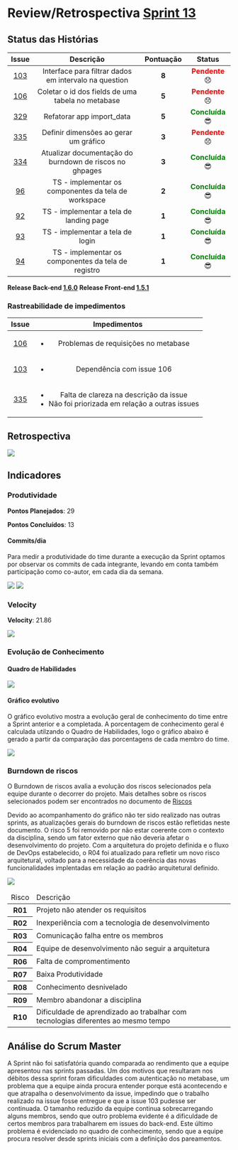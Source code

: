 # Review/Retrospectiva [Sprint 13](https://github.com/fga-gpp-mds/2018.1-TropicalHazards-BI/milestone/15)

## Status das Histórias
<table style="text-align: center" class="responsive-table highlight bordered">
  <thead>
    <tr>
      <th style="text-align:center">Issue</th>
      <th style="text-align:center">Descrição</th>
      <th style="text-align:center">Pontuação</th>
      <th style="text-align:center">Status</th>
    </tr>
  </thead>
   <tbody>
    <tr>
      <td>
        <a href="https://github.com/fga-gpp-mds/2018.1-TropicalHazards-BI-FrontEnd/issues/103">103</a>
      </td>
        <td>Interface para filtrar dados em intervalo na question</td>
      <td><b>8</b></td>
      <td><strong style="color:red">Pendente</strong>  😞 </td>
    </tr>
    <tr>
      <td>
        <a href="https://github.com/fga-gpp-mds/2018.1-TropicalHazards-BI-FrontEnd/issues/106">106</a>
      </td>
      <td>Coletar o id dos fields de uma tabela no metabase</td>
      <td><b>5</b></td>
      <td><strong style="color:red">Pendente</strong>  😞
    </tr>
    <tr>
      <td>
        <a href="https://github.com/fga-gpp-mds/2018.1-TropicalHazards-BI/issues/329">329</a>
      </td>
      <td>Refatorar app import_data</td>
      <td><b>5</b></td>
      <td><strong style="color:green">Concluída</strong>  😎 </td>      
    </tr>
    <tr>
      <td>
        <a href="https://github.com/fga-gpp-mds/2018.1-TropicalHazards-BI/issues/335">335</a>
      </td>
      <td>Definir dimensões ao gerar um gráfico</td>
      <td><b>3</b></td>
      <td><strong style="color:red">Pendente</strong> 😞 </td>      
    </tr>
    <tr>
      <td>
        <a href="https://github.com/fga-gpp-mds/2018.1-TropicalHazards-BI/issues/334">334</a>
      </td>
      <td>Atualizar documentação do burndown de riscos no ghpages</td>
      <td><b>3</b></td>
      <td><strong style="color:green">Concluída</strong> 😎 </td>      
    </tr>
    <tr>
      <td>
        <a href="https://github.com/fga-gpp-mds/2018.1-TropicalHazards-BI-FrontEnd/issues/96">96</a>
      </td>
      <td>TS - implementar os componentes da tela de workspace</td>
      <td><b>2</b></td>
      <td><strong style="color:green">Concluída</strong> 😎 </td>      
    </tr>
    <tr>
      <td>
        <a href="https://github.com/fga-gpp-mds/2018.1-TropicalHazards-BI-FrontEnd/issues/92">92</a>
      </td>
      <td>TS - implementar a tela de landing page</td>
      <td><b>1</b></td>
      <td><strong style="color:green">Concluída</strong> 😎 </td>      
    </tr>
    <tr>
      <td>
        <a href="https://github.com/fga-gpp-mds/2018.1-TropicalHazards-BI-FrontEnd/issues/93">93</a>
      </td>
      <td>TS - implementar a tela de login</td>
      <td><b>1</b></td>
      <td><strong style="color:green">Concluída</strong> 😎 </td>      
    </tr>
    <tr>
      <td>
        <a href="https://github.com/fga-gpp-mds/2018.1-TropicalHazards-BI-FrontEnd/issues/94">94</a>
      </td>
      <td>TS - implementar os componentes da tela de registro</td>
      <td><b>1</b></td>
      <td><strong style="color:green">Concluída</strong> 😎 </td>      
    </tr>
   </tbody>

</table>

**Release Back-end [1.6.0](https://github.com/fga-gpp-mds/2018.1-TropicalHazards-BI/releases/tag/v1.6.0)**
**Release Front-end [1.5.1](https://github.com/fga-gpp-mds/2018.1-TropicalHazards-BI-FrontEnd/releases/tag/v1.5.1)**

### Rastreabilidade de impedimentos

<table class="responsive-table highlight bordered">
  <thead>
    <tr>
      <th>Issue</th>
      <th>Impedimentos</th>
    </tr>
  </thead>
  <tbody style="text-align: center">
    <tr>
      <td style="text-align: center">
        <a href="https://github.com/fga-gpp-mds/2018.1-TropicalHazards-BI-FrontEnd/issues/106">106</a>
      </td>
      <td>
        <ul>
          <li>Problemas de requisições no metabase</li>
        </ul>
      </td>
    </tr>
    <tr>
      <td style="text-align: center">
        <a href="https://github.com/fga-gpp-mds/2018.1-TropicalHazards-BI-FrontEnd/issues/103">103</a>
      </td>
      <td>
        <ul>
          <li>Dependência com issue 106</li>
        </ul>
      </td>
    </tr>
    <tr>
      <td style="text-align: center">
        <a href="https://github.com/fga-gpp-mds/2018.1-TropicalHazards-BI/issues/335">335</a>
      </td>
      <td>
        <ul>
          <li>Falta de clareza na descrição da issue</li>
          <li>Não foi priorizada em relação a outras issues</li>
        </ul>
      </td>
    </tr>
  </tbody>
</table>


## Retrospectiva  
<img src="https://i.imgur.com/GwGYgon.jpg" class="responsive-img">


## Indicadores
### Produtividade
<b>Pontos Planejados</b>: 29

<b>Pontos Concluídos</b>: 13

#### Commits/dia
Para medir a produtividade do time durante a execução da Sprint optamos por observar os commits de cada integrante, levando em conta também participação como co-autor, em cada dia da semana.

<img src="a" class="responsive-img">

<img src="a" class="responsive-img">

### Velocity
<b>Velocity</b>: 21.86

<img src="https://i.imgur.com/T1liJr1.png" class="responsive-img">

### Evolução de Conhecimento
#### Quadro de Habilidades
<img src="https://i.imgur.com/BfAG0KZ.png" class="responsive-img">


#### Gráfico evolutivo
O gráfico evolutivo mostra a evolução geral de conhecimento do time entre a Sprint anterior e a completada. A porcentagem de conhecimento geral é calculada utilzando o Quadro de Habilidades, logo o gráfico abaixo é gerado a partir da comparação das porcentagens de cada membro do time.

<img src="https://i.imgur.com/7CQh8eG.png" class="responsive-img">

### Burndown de riscos
O Burndown de riscos avalia a evolução dos riscos selecionados pela equipe durante o decorrer do projeto. Mais detalhes sobre os riscos selecionados podem ser encontrados no documento de [Riscos](https://github.com/fga-gpp-mds/2018.1-TropicalHazards-BI/blob/development/docs/metodology/riscos.md)

Devido ao acompanhamento do gráfico não ter sido realizado nas outras sprints, as atualizações gerais do burndown de riscos estão refletidas neste documento. O risco 5 foi removido por não estar coerente com o contexto da disciplina, sendo um fator externo que não deveria afetar o desenvolvimento do projeto. Com a arquitetura do projeto definida e o fluxo de DevOps estabelecido, o R04 foi atualizado para refletir um novo risco arquitetural, voltado para a necessidade da coerência das novas funcionalidades implentadas em relação ao padrão arquitetural definido.


<img src="https://i.imgur.com/ylzeUJC.png" class="responsive-img">

<table class="responsive-table highlight bordered">
    <thead>
        <tr>
            <td>Risco</td>
            <td>Descrição</td>
        </tr>
    </thead>
    <tbody>
        <tr>
            <th>R01</th>
            <td>Projeto não atender os requisitos</td>
        </tr>
        <tr>
            <th>R02</th>
            <td>Inexperiência com a tecnologia de desenvolvimento</td>
        </tr>
        <tr>
            <th>R03</th>
            <td>Comunicação falha entre os membros</td>
        </tr>
        <tr>
            <th>R04</th>
            <td>Equipe de desenvolvimento não seguir a arquitetura</td>
        </tr>
        <tr>
            <th>R06</th>
            <td>Falta de compromentimento</td>
        </tr>
        <tr>
            <th>R07</th>
            <td>Baixa Produtividade</td>
        </tr>
        <tr>
            <th>R08</th>
            <td>Conhecimento desnivelado</td>
        </tr>
        <tr>
            <th>R09</th>
            <td>Membro abandonar a disciplina</td>
        </tr>
        <tr>
            <th>R10</th>
            <td>Dificuldade de aprendizado ao trabalhar com tecnologias diferentes ao mesmo tempo</td>
        </tr>
    </tbody>
</table>


## Análise do Scrum Master
A Sprint não foi satisfatória quando comparada ao rendimento que a equipe apresentou nas sprints passadas. Um dos motivos que resultaram nos débitos dessa sprint foram dificuldades com autenticação no metabase, um problema que a equipe ainda procura entender porque está acontecendo e que atrapalha o desenvolvimento da issue, impedindo que o trabalho realizado na issue fosse entregue e que a issue 103 pudesse ser continuada. O tamanho reduzido da equipe continua sobrecarregando alguns membros, sendo que outro problema evidente é a dificuldade de certos membros para trabalharem em issues do back-end. Este último problema é evidenciado no quadro de conhecimento, sendo que a equipe procura resolver desde sprints iniciais com a definição dos pareamentos.
